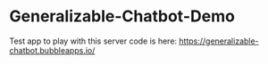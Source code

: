 # Generalizable-Chatbot-Demo
Test app to play with this server code is here: https://generalizable-chatbot.bubbleapps.io/
